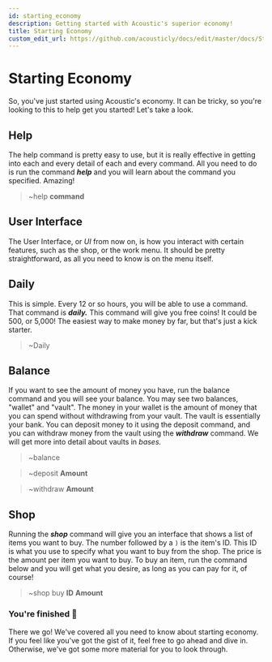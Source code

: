 ```yaml
---
id: starting_economy
description: Getting started with Acoustic's superior economy!
title: Starting Economy
custom_edit_url: https://github.com/acousticly/docs/edit/master/docs/Starting%20Economy.md
---
```


# Starting Economy

So, you've just started using Acoustic's economy. It can be tricky, so you're looking to this to help get you started! Let's take a look.

## Help

The help command is pretty easy to use, but it is really effective in getting into each and every detail of each and every command. All you need to do is run the command ***help*** and you will learn about the command you specified. Amazing!

> ~help **command**

## User Interface

The User Interface, or *UI* from now on, is how you interact with certain features, such as the shop, or the work menu. It should be pretty straightforward, as all you need to know is on the menu itself.

## Daily

This is simple. Every 12 or so hours, you will be able to use a command. That command is ***daily.*** This command will give you free coins! It could be 500, or 5,000! The easiest way to make money by far, but that's just a kick starter.

> ~Daily

## Balance

If you want to see the amount of money you have, run the balance command and you will see your balance. You may see two balances, "wallet" and "vault". The money in your wallet is the amount of money that you can spend without withdrawing from your vault. The vault is essentially your bank. You can deposit money to it using the deposit command, and you can withdraw money from the vault using the ***withdraw*** command. We will get more into detail about vaults in *bases.*

> ~balance

> ~deposit **Amount**

> ~withdraw **Amount**

## Shop

Running the ***shop*** command will give you an interface that shows a list of items you want to buy. The number followed by a `)` is the item's ID. This ID is what you use to specify what you want to buy from the shop. The price is the amount per item you want to buy. To buy an item, run the command below and you will get what you desire, as long as you can pay for it, of course!

> ~shop buy **ID** **Amount**

### You're finished 🥳

There we go! We've covered all you need to know about starting economy. If you feel like you've got the gist of it, feel free to go ahead and dive in. Otherwise, we've got some more material for you to look through.
